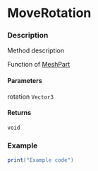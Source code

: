 # MoveRotation

### Description

Method description

Function of [MeshPart](/classes/MeshPart/)

#### Parameters

rotation `Vector3`

#### Returns

`void`

### Example

```lua
print("Example code")
```
